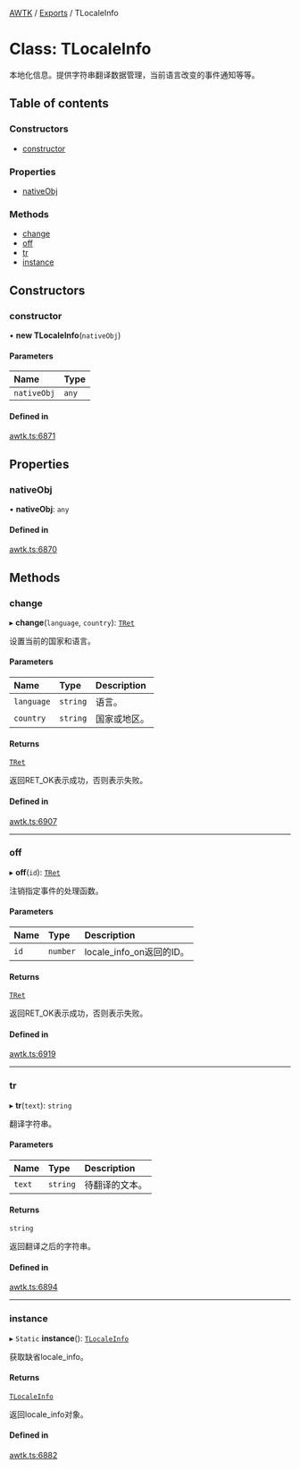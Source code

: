 [AWTK](../README.md) / [Exports](../modules.md) / TLocaleInfo

# Class: TLocaleInfo

本地化信息。提供字符串翻译数据管理，当前语言改变的事件通知等等。

## Table of contents

### Constructors

- [constructor](TLocaleInfo.md#constructor)

### Properties

- [nativeObj](TLocaleInfo.md#nativeobj)

### Methods

- [change](TLocaleInfo.md#change)
- [off](TLocaleInfo.md#off)
- [tr](TLocaleInfo.md#tr)
- [instance](TLocaleInfo.md#instance)

## Constructors

### constructor

• **new TLocaleInfo**(`nativeObj`)

#### Parameters

| Name | Type |
| :------ | :------ |
| `nativeObj` | `any` |

#### Defined in

[awtk.ts:6871](https://github.com/zlgopen/awtk-binding/blob/145cdd58/tools/code_gen/js/output/awtk.ts#L6871)

## Properties

### nativeObj

• **nativeObj**: `any`

#### Defined in

[awtk.ts:6870](https://github.com/zlgopen/awtk-binding/blob/145cdd58/tools/code_gen/js/output/awtk.ts#L6870)

## Methods

### change

▸ **change**(`language`, `country`): [`TRet`](../enums/TRet.md)

设置当前的国家和语言。

#### Parameters

| Name | Type | Description |
| :------ | :------ | :------ |
| `language` | `string` | 语言。 |
| `country` | `string` | 国家或地区。 |

#### Returns

[`TRet`](../enums/TRet.md)

返回RET_OK表示成功，否则表示失败。

#### Defined in

[awtk.ts:6907](https://github.com/zlgopen/awtk-binding/blob/145cdd58/tools/code_gen/js/output/awtk.ts#L6907)

___

### off

▸ **off**(`id`): [`TRet`](../enums/TRet.md)

注销指定事件的处理函数。

#### Parameters

| Name | Type | Description |
| :------ | :------ | :------ |
| `id` | `number` | locale_info_on返回的ID。 |

#### Returns

[`TRet`](../enums/TRet.md)

返回RET_OK表示成功，否则表示失败。

#### Defined in

[awtk.ts:6919](https://github.com/zlgopen/awtk-binding/blob/145cdd58/tools/code_gen/js/output/awtk.ts#L6919)

___

### tr

▸ **tr**(`text`): `string`

翻译字符串。

#### Parameters

| Name | Type | Description |
| :------ | :------ | :------ |
| `text` | `string` | 待翻译的文本。 |

#### Returns

`string`

返回翻译之后的字符串。

#### Defined in

[awtk.ts:6894](https://github.com/zlgopen/awtk-binding/blob/145cdd58/tools/code_gen/js/output/awtk.ts#L6894)

___

### instance

▸ `Static` **instance**(): [`TLocaleInfo`](TLocaleInfo.md)

获取缺省locale_info。

#### Returns

[`TLocaleInfo`](TLocaleInfo.md)

返回locale_info对象。

#### Defined in

[awtk.ts:6882](https://github.com/zlgopen/awtk-binding/blob/145cdd58/tools/code_gen/js/output/awtk.ts#L6882)
